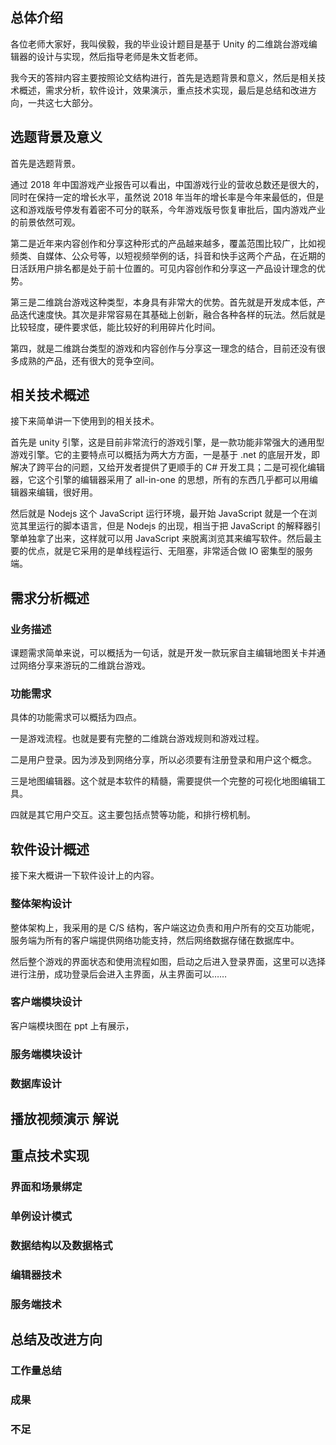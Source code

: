 ## 总体介绍
各位老师大家好，我叫侯毅，我的毕业设计题目是基于 Unity 的二维跳台游戏编辑器的设计与实现，然后指导老师是朱文哲老师。

我今天的答辩内容主要按照论文结构进行，首先是选题背景和意义，然后是相关技术概述，需求分析，软件设计，效果演示，重点技术实现，最后是总结和改进方向，一共这七大部分。

## 选题背景及意义
首先是选题背景。

通过 2018 年中国游戏产业报告可以看出，中国游戏行业的营收总数还是很大的，同时在保持一定的增长水平，虽然说 2018 年当年的增长率是今年来最低的，但是这和游戏版号停发有着密不可分的联系，今年游戏版号恢复审批后，国内游戏产业的前景依然可观。

第二是近年来内容创作和分享这种形式的产品越来越多，覆盖范围比较广，比如视频类、自媒体、公众号等，以短视频举例的话，抖音和快手这两个产品，在近期的日活跃用户排名都是处于前十位置的。可见内容创作和分享这一产品设计理念的优势。

第三是二维跳台游戏这种类型，本身具有非常大的优势。首先就是开发成本低，产品迭代速度快。其次是非常容易在其基础上创新，融合各种各样的玩法。然后就是比较轻度，硬件要求低，能比较好的利用碎片化时间。

第四，就是二维跳台类型的游戏和内容创作与分享这一理念的结合，目前还没有很多成熟的产品，还有很大的竞争空间。

## 相关技术概述
接下来简单讲一下使用到的相关技术。

首先是 unity 引擎，这是目前非常流行的游戏引擎，是一款功能非常强大的通用型游戏引擎。它的主要特点可以概括为两大方方面，一是基于 .net 的底层开发，即解决了跨平台的问题，又给开发者提供了更顺手的 C# 开发工具；二是可视化编辑器，它这个引擎的编辑器采用了 all-in-one 的思想，所有的东西几乎都可以用编辑器来编辑，很好用。

然后就是 Nodejs 这个 JavaScript 运行环境，最开始 JavaScript 就是一个在浏览其里运行的脚本语言，但是 Nodejs 的出现，相当于把 JavaScript 的解释器引擎单独拿了出来，这样就可以用 JavaScript 来脱离浏览其来编写软件。然后最主要的优点，就是它采用的是单线程运行、无阻塞，非常适合做 IO 密集型的服务端。

## 需求分析概述
### 业务描述
课题需求简单来说，可以概括为一句话，就是开发一款玩家自主编辑地图关卡并通过网络分享来游玩的二维跳台游戏。

### 功能需求
具体的功能需求可以概括为四点。

一是游戏流程。也就是要有完整的二维跳台游戏规则和游戏过程。

二是用户登录。因为涉及到网络分享，所以必须要有注册登录和用户这个概念。

三是地图编辑器。这个就是本软件的精髓，需要提供一个完整的可视化地图编辑工具。

四就是其它用户交互。这主要包括点赞等功能，和排行榜机制。

## 软件设计概述
接下来大概讲一下软件设计上的内容。

### 整体架构设计
整体架构上，我采用的是 C/S 结构，客户端这边负责和用户所有的交互功能呢，服务端为所有的客户端提供网络功能支持，然后网络数据存储在数据库中。

然后整个游戏的界面状态和使用流程如图，启动之后进入登录界面，这里可以选择进行注册，成功登录后会进入主界面，从主界面可以……

### 客户端模块设计
客户端模块图在 ppt 上有展示，

### 服务端模块设计
### 数据库设计

## 播放视频演示 解说

## 重点技术实现
### 界面和场景绑定
### 单例设计模式
### 数据结构以及数据格式
### 编辑器技术
### 服务端技术

## 总结及改进方向
### 工作量总结
### 成果
### 不足